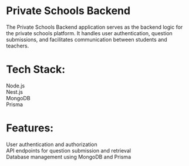 # Private Schools Backend
The Private Schools Backend application serves as the backend logic for the private schools platform. It handles user authentication, question submissions, and facilitates communication between students and teachers.

# Tech Stack:
Node.js<br/>
Nest.js<br/>
MongoDB<br/>
Prisma<br/>

# Features:
User authentication and authorization<br/>
API endpoints for question submission and retrieval<br/>
Database management using MongoDB and Prisma
